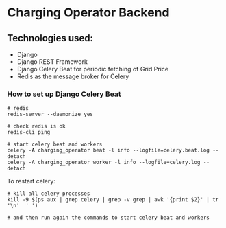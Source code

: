 # Charging Operator Backend

## Technologies used:
* Django
* Django REST Framework
* Django Celery Beat for periodic fetching of Grid Price
* Redis as the message broker for Celery

### How to set up Django Celery Beat

```
# redis
redis-server --daemonize yes

# check redis is ok
redis-cli ping

# start celery beat and workers
celery -A charging_operator beat -l info --logfile=celery.beat.log --detach
celery -A charging_operator worker -l info --logfile=celery.log --detach
```

To restart celery:
```
# kill all celery processes
kill -9 $(ps aux | grep celery | grep -v grep | awk '{print $2}' | tr '\n'  ' ')

# and then run again the commands to start celery beat and workers
```
